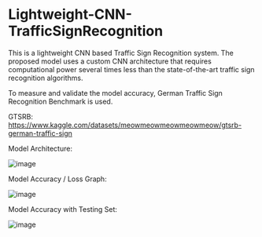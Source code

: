 # Lightweight-CNN-TrafficSignRecognition

This is a lightweight CNN based Traffic Sign Recognition system. The proposed model uses a custom CNN architecture that requires computational power several times less than the state-of-the-art traffic sign recognition algorithms.

To measure and validate the model accuracy, German Traffic Sign Recognition Benchmark is used.

GTSRB: https://www.kaggle.com/datasets/meowmeowmeowmeowmeow/gtsrb-german-traffic-sign

Model Architecture:

![image](https://user-images.githubusercontent.com/80811266/163400721-0d6a0ad8-25fe-4d96-a152-cb10ba4e1bfa.png)


Model Accuracy / Loss Graph:

![image](https://user-images.githubusercontent.com/80811266/163401607-49b61089-3460-435e-9e72-901d0a85ee34.png)

Model Accuracy with Testing Set:

![image](https://user-images.githubusercontent.com/80811266/163402014-4d2c7a73-b055-4484-9da8-b2cc9e6b5692.png)
